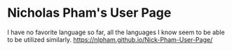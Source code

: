 # Nicholas Pham's User Page
I have no favorite language so far, all the languages I know seem to be able to be utilized similarly.
https://nlpham.github.io/Nick-Pham-User-Page/
